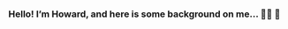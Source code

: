 ### Hello! I’m Howard, and here is some background on me… 👋🏻 👋

<!--
**yaulin118/yaulin118** is a ✨ _special_ ✨ repository because its `README.md` (this file) appears on your GitHub profile.

📚 Data Analytics bootcamp graduate (April 2022, Juno College)
💾 Skilled in Excel / Sheets, SQL, Tableau, Python, Adobe (Lightroom/Photoshop/Premiere)
⛺️ Google Data Analytics certificate
💎 4+ years of Data Analytics & Account Management experience gained in Tech Industry
👔 Strengths: communication, Teamwork, attention to detail, mentorship
👍 I’m a people-person! I enjoy relationship building and team collaboration
-->
